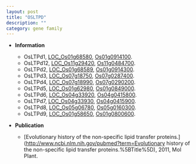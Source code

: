 ```yaml
---
layout: post
title: "OSLTPD"
description: ""
category: gene family
---
```


* **Information**  
    + OsLTPd1, [LOC_Os01g68580](http://rice.uga.edu/cgi-bin/ORF_infopage.cgi?orf=LOC_Os01g68580), [Os01g0914100](https://rapdb.dna.affrc.go.jp/locus/?name=Os01g0914100).
    + OsLTPd12, [LOC_Os11g29420](http://rice.uga.edu/cgi-bin/ORF_infopage.cgi?orf=LOC_Os11g29420), [Os11g0484700](https://rapdb.dna.affrc.go.jp/locus/?name=Os11g0484700).
    + OsLTPd2, [LOC_Os01g68589](http://rice.uga.edu/cgi-bin/ORF_infopage.cgi?orf=LOC_Os01g68589), [Os01g0914300](https://rapdb.dna.affrc.go.jp/locus/?name=Os01g0914300).
    + OsLTPd3, [LOC_Os07g18750](http://rice.uga.edu/cgi-bin/ORF_infopage.cgi?orf=LOC_Os07g18750), [Os07g0287400](https://rapdb.dna.affrc.go.jp/locus/?name=Os07g0287400).
    + OsLTPd4, [LOC_Os07g18990](http://rice.uga.edu/cgi-bin/ORF_infopage.cgi?orf=LOC_Os07g18990), [Os07g0290200](https://rapdb.dna.affrc.go.jp/locus/?name=Os07g0290200).
    + OsLTPd5, [LOC_Os01g62980](http://rice.uga.edu/cgi-bin/ORF_infopage.cgi?orf=LOC_Os01g62980), [Os01g0849000](https://rapdb.dna.affrc.go.jp/locus/?name=Os01g0849000).
    + OsLTPd6, [LOC_Os04g33920](http://rice.uga.edu/cgi-bin/ORF_infopage.cgi?orf=LOC_Os04g33920), [Os04g0415800](https://rapdb.dna.affrc.go.jp/locus/?name=Os04g0415800).
    + OsLTPd7, [LOC_Os04g33930](http://rice.uga.edu/cgi-bin/ORF_infopage.cgi?orf=LOC_Os04g33930), [Os04g0415900](https://rapdb.dna.affrc.go.jp/locus/?name=Os04g0415900).
    + OsLTPd8, [LOC_Os05g06780](http://rice.uga.edu/cgi-bin/ORF_infopage.cgi?orf=LOC_Os05g06780), [Os05g0160300](https://rapdb.dna.affrc.go.jp/locus/?name=Os05g0160300).
    + OsLTPd9, [LOC_Os01g58650](http://rice.uga.edu/cgi-bin/ORF_infopage.cgi?orf=LOC_Os01g58650), [Os01g0800600](https://rapdb.dna.affrc.go.jp/locus/?name=Os01g0800600).

* **Publication**  
    + [Evolutionary history of the non-specific lipid transfer proteins.](http://www.ncbi.nlm.nih.gov/pubmed?term=Evolutionary history of the non-specific lipid transfer proteins.%5BTitle%5D), 2011, Mol Plant.


